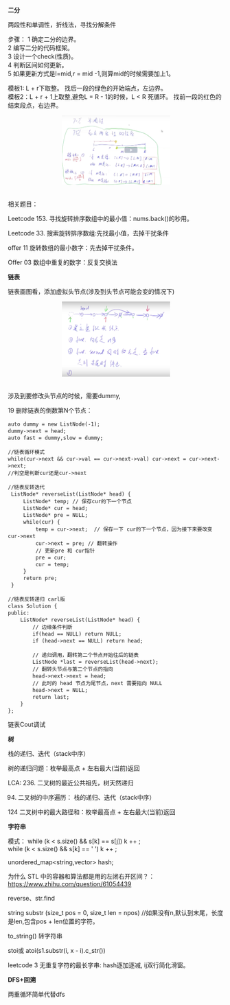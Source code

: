 **二分**

两段性和单调性，折线法，寻找分解条件

步骤：
1 确定二分的边界。   
2 编写二分的代码框架。    
3 设计一个check(性质)。  
4 判断区间如何更新。  
5 如果更新方式是l=mid,r = mid -1,则算mid的时候需要加上1。

模板1: L + r下取整。 找后一段的绿色的开始端点，左边界。   
模板2：L + r + 1上取整,避免L = R - 1的时候，L < R 死循环。 找前一段的红色的结束段点，右边界。 

 <div align="center"> <img src="../pics/efen1.png" width="50%"/> </div><br>


相关题目：

Leetcode  153. 寻找旋转排序数组中的最小值：nums.back()的秒用。

Leetcode 33. 搜索旋转排序数组:先找最小值，去掉干扰条件

offer 11 旋转数组的最小数字：先去掉干扰条件。

Offer 03 数组中重复的数字：反复交换法

**链表**  

链表画图看，添加虚拟头节点(涉及到头节点可能会变的情况下)

 <div align="center"> <img src="../pics/lianbiao1.png" width="50%"/> </div><br>
 
 涉及到要修改头节点的时候，需要dummy,
 
 19 删除链表的倒数第N个节点：
```
auto dummy = new ListNode(-1);
dummy->next = head;
auto fast = dummy,slow = dummy;
 
//链表循环模式
while(cur->next && cur->val == cur->next->val) cur->next = cur->next->next;
//判空是判断cur还是cur->next

//链表反转迭代
 ListNode* reverseList(ListNode* head) {
     ListNode* temp; // 保存cur的下一个节点
     ListNode* cur = head;
     ListNode* pre = NULL;
     while(cur) {
         temp = cur->next;  // 保存一下 cur的下一个节点，因为接下来要改变cur->next
         cur->next = pre; // 翻转操作
         // 更新pre 和 cur指针
         pre = cur;
         cur = temp;
     }
     return pre;
 }
 
//链表反转递归 carl版
class Solution {
public:
    ListNode* reverseList(ListNode* head) {
        // 边缘条件判断
        if(head == NULL) return NULL;
        if (head->next == NULL) return head;
        
        // 递归调用，翻转第二个节点开始往后的链表
        ListNode *last = reverseList(head->next);
        // 翻转头节点与第二个节点的指向
        head->next->next = head;
        // 此时的 head 节点为尾节点，next 需要指向 NULL
        head->next = NULL;
        return last;
    }
}; 
```
链表Cout调试

**树**

栈的递归、迭代（stack中序）

树的递归问题：枚举最高点 + 左右最大(当前)返回

LCA: 236. 二叉树的最近公共祖先，树天然递归

94. 二叉树的中序遍历： 栈的递归、迭代（stack中序）

124 二叉树中的最大路径和：枚举最高点 + 左右最大(当前)返回

**字符串**

模式： 
    while (k < s.size() && s[k] == s[j]) k ++ ;  
    while (k < s.size() && s[k] == ' ') k ++ ;

unordered_map<string,vector<string>> hash;

为什么 STL 中的容器和算法都是用的左闭右开区间？：https://www.zhihu.com/question/61054439

reverse、str.find
 
string substr (size_t pos = 0, size_t len = npos)  //如果没有n,默认到末尾，长度是len,包含pos + len位置的字符。
 
to_string() 转字符串

stoi或 atoi(s1.substr(i, x - i).c_str())
 
leetcode 3 无重复字符的最长字串: hash逐加逐减, ij双行简化滑窗。

**DFS+回溯**
 
两重循环简单代替dfs
 
 
 
 
 
 


